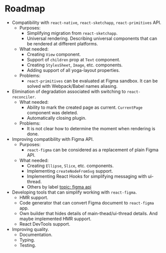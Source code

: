 # Roadmap

* Compatibility with `react-native`, `react-sketchapp`, `react-primitives` API.
  - Purposes:
    + Simplifying migration from `react-sketchapp`.
    + Universal rendering.
      Describing universal components that can be rendered at different platforms.
  - What needed:
    + Creating `View` component.
    + Support of `children` prop at `Text` component.
    + Creating `StylesSheet`, `Image`, etc. components.
    + Adding support of all yoga-layout properties.
  - Problems:
    + `react-primitives` can be evaluated at Figma sandbox.
      It can be solved with Webpack/Babel names aliasing.
* Elimination of degradation associated with switching to `react-reconciler`.
  - What needed:
    + Ability to mark the created page as current. `CurrentPage` component was deleted.
    + Automatically closing plugin.
  - Problems:
    + It is not clear how to determine the moment when rendering is done.
* Improving compatibility with Figma API.
  - Purposes:
    + `react-figma` can be considered as a replacement of plain Figma API.
  - What needed:
    + Creating `Ellipse`, `Slice`, etc. components.
    + Implementing `createNodeFromSvg` support.
    + Implementing React Hooks for simplifying messaging with ui-thread.
    + Others by label [topic: figma api](https://github.com/react-figma/react-figma/issues?q=is%3Aopen+is%3Aissue+label%3A%22topic%3A+figma+api%22)
* Developing tools that can simplify working with `react-figma`.
  - HMR support.
  - Code generator that can convert Figma document to `react-figma` app.
  - Own builder that hides details of main-thead/ui-thread details. And maybe implemented HMR support.
  - React DevTools support.
* Improving quality.
  - Documentation.
  - Typing.
  - Testing.
